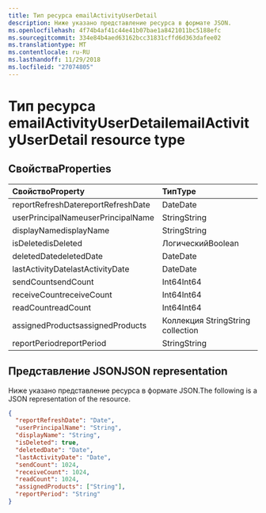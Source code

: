 ```yaml
---
title: Тип ресурса emailActivityUserDetail
description: Ниже указано представление ресурса в формате JSON.
ms.openlocfilehash: 4f74b4af41c44e41b07bae1a8421011bc5188efc
ms.sourcegitcommit: 334e84b4aed63162bcc31831cffd6d363dafee02
ms.translationtype: MT
ms.contentlocale: ru-RU
ms.lasthandoff: 11/29/2018
ms.locfileid: "27074805"
---
```

# <a name="emailactivityuserdetail-resource-type"></a><span data-ttu-id="e36e6-103">Тип ресурса emailActivityUserDetail</span><span class="sxs-lookup"><span data-stu-id="e36e6-103">emailActivityUserDetail resource type</span></span>

## <a name="properties"></a><span data-ttu-id="e36e6-104">Свойства</span><span class="sxs-lookup"><span data-stu-id="e36e6-104">Properties</span></span>

| <span data-ttu-id="e36e6-105">Свойство</span><span class="sxs-lookup"><span data-stu-id="e36e6-105">Property</span></span>          | <span data-ttu-id="e36e6-106">Тип</span><span class="sxs-lookup"><span data-stu-id="e36e6-106">Type</span></span>              |
| :---------------- | :---------------- |
| <span data-ttu-id="e36e6-107">reportRefreshDate</span><span class="sxs-lookup"><span data-stu-id="e36e6-107">reportRefreshDate</span></span> | <span data-ttu-id="e36e6-108">Date</span><span class="sxs-lookup"><span data-stu-id="e36e6-108">Date</span></span>              |
| <span data-ttu-id="e36e6-109">userPrincipalName</span><span class="sxs-lookup"><span data-stu-id="e36e6-109">userPrincipalName</span></span> | <span data-ttu-id="e36e6-110">String</span><span class="sxs-lookup"><span data-stu-id="e36e6-110">String</span></span>            |
| <span data-ttu-id="e36e6-111">displayName</span><span class="sxs-lookup"><span data-stu-id="e36e6-111">displayName</span></span>       | <span data-ttu-id="e36e6-112">String</span><span class="sxs-lookup"><span data-stu-id="e36e6-112">String</span></span>            |
| <span data-ttu-id="e36e6-113">isDeleted</span><span class="sxs-lookup"><span data-stu-id="e36e6-113">isDeleted</span></span>         | <span data-ttu-id="e36e6-114">Логический</span><span class="sxs-lookup"><span data-stu-id="e36e6-114">Boolean</span></span>           |
| <span data-ttu-id="e36e6-115">deletedDate</span><span class="sxs-lookup"><span data-stu-id="e36e6-115">deletedDate</span></span>       | <span data-ttu-id="e36e6-116">Date</span><span class="sxs-lookup"><span data-stu-id="e36e6-116">Date</span></span>              |
| <span data-ttu-id="e36e6-117">lastActivityDate</span><span class="sxs-lookup"><span data-stu-id="e36e6-117">lastActivityDate</span></span>  | <span data-ttu-id="e36e6-118">Date</span><span class="sxs-lookup"><span data-stu-id="e36e6-118">Date</span></span>              |
| <span data-ttu-id="e36e6-119">sendCount</span><span class="sxs-lookup"><span data-stu-id="e36e6-119">sendCount</span></span>         | <span data-ttu-id="e36e6-120">Int64</span><span class="sxs-lookup"><span data-stu-id="e36e6-120">Int64</span></span>             |
| <span data-ttu-id="e36e6-121">receiveCount</span><span class="sxs-lookup"><span data-stu-id="e36e6-121">receiveCount</span></span>      | <span data-ttu-id="e36e6-122">Int64</span><span class="sxs-lookup"><span data-stu-id="e36e6-122">Int64</span></span>             |
| <span data-ttu-id="e36e6-123">readCount</span><span class="sxs-lookup"><span data-stu-id="e36e6-123">readCount</span></span>         | <span data-ttu-id="e36e6-124">Int64</span><span class="sxs-lookup"><span data-stu-id="e36e6-124">Int64</span></span>             |
| <span data-ttu-id="e36e6-125">assignedProducts</span><span class="sxs-lookup"><span data-stu-id="e36e6-125">assignedProducts</span></span>  | <span data-ttu-id="e36e6-126">Коллекция String</span><span class="sxs-lookup"><span data-stu-id="e36e6-126">String collection</span></span> |
| <span data-ttu-id="e36e6-127">reportPeriod</span><span class="sxs-lookup"><span data-stu-id="e36e6-127">reportPeriod</span></span>      | <span data-ttu-id="e36e6-128">String</span><span class="sxs-lookup"><span data-stu-id="e36e6-128">String</span></span>            |

## <a name="json-representation"></a><span data-ttu-id="e36e6-129">Представление JSON</span><span class="sxs-lookup"><span data-stu-id="e36e6-129">JSON representation</span></span>

<span data-ttu-id="e36e6-130">Ниже указано представление ресурса в формате JSON.</span><span class="sxs-lookup"><span data-stu-id="e36e6-130">The following is a JSON representation of the resource.</span></span>

<!-- {
  "blockType": "resource",
  "@odata.type": "microsoft.graph.emailActivityUserDetail"
} -->

```json
{
  "reportRefreshDate": "Date", 
  "userPrincipalName": "String", 
  "displayName": "String", 
  "isDeleted": true, 
  "deletedDate": "Date", 
  "lastActivityDate": "Date", 
  "sendCount": 1024, 
  "receiveCount": 1024, 
  "readCount": 1024, 
  "assignedProducts": ["String"], 
  "reportPeriod": "String"
}
```
